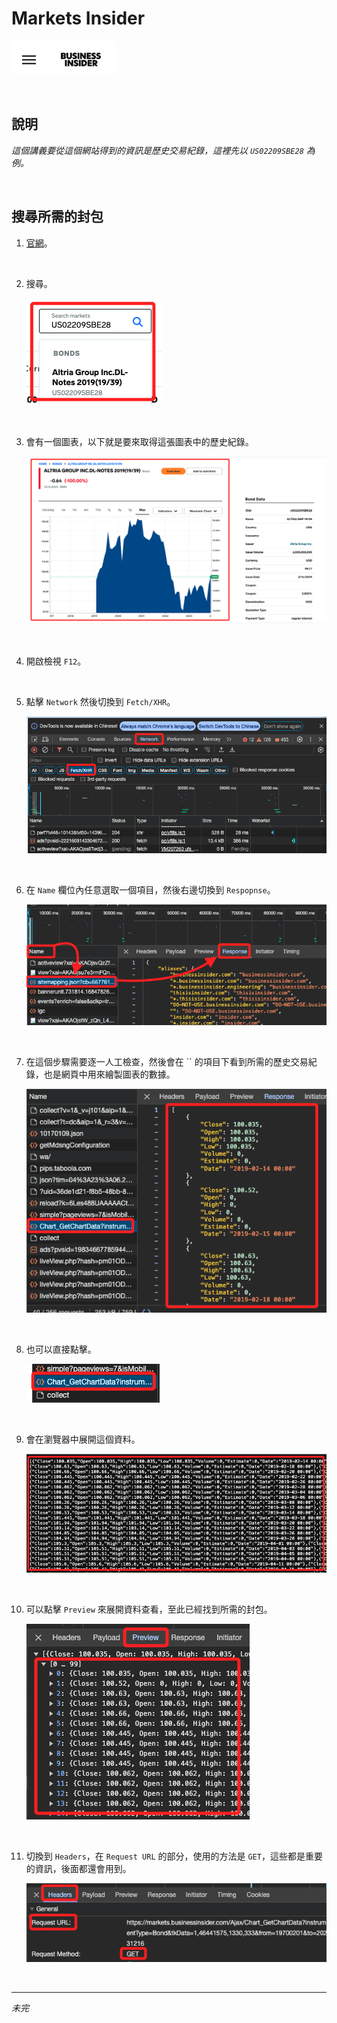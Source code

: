 # Markets Insider

![](images/img_23.png)

<br>

## 說明

_這個講義要從這個網站得到的資訊是歷史交易紀錄，這裡先以 `US02209SBE28` 為例。_

<br>

## 搜尋所需的封包

1. [官網](https://markets.businessinsider.com/)。

<br>

2. 搜尋。

    ![](images/img_24.png)

<br>

3. 會有一個圖表，以下就是要來取得這張圖表中的歷史紀錄。

    ![](images/img_25.png)

<br>

4. 開啟檢視 `F12`。

<br>

5. 點擊 `Network` 然後切換到 `Fetch/XHR`。

    ![](images/img_26.png)

<br>

6. 在 `Name` 欄位內任意選取一個項目，然後右邊切換到 `Respopnse`。

    ![](images/img_27.png)

<br>

7. 在這個步驟需要逐一人工檢查，然後會在 `` 的項目下看到所需的歷史交易紀錄，也是網頁中用來繪製圖表的數據。

    ![](images/img_28.png)

<br>

8. 也可以直接點擊。

    ![](images/img_29.png)

<br>

9. 會在瀏覽器中展開這個資料。

    ![](images/img_30.png)

<br>

10. 可以點擊 `Preview` 來展開資料查看，至此已經找到所需的封包。

    ![](images/img_31.png)

<br>

11. 切換到 `Headers`，在 `Request URL` 的部分，使用的方法是 `GET`，這些都是重要的資訊，後面都還會用到。

    ![](images/img32.png)

<br>

___

_未完_